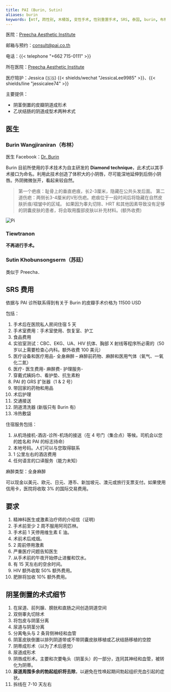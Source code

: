 ```yaml
---
title: PAI (Burin, Sutin)
aliases: burin
keywords: [mtf, 跨性别, 木桶饭, 变性手术, 性别重置手术, SRS, 泰国, burin, 布林]
---
```


医院：[Preecha Aesthetic Institute](https://pai.co.th)

邮箱与预约：<consult@pai.co.th>

电话：{{< telephone "+662 715-0111" >}}

所在医院：[Preecha Aesthetic Institute](https://goo.gl/maps/eA5mp9mTXEYcDjj67)

医疗陪护：Jessica (🇸🇬) {{< shields/wechat "JessicaLee9985" >}}、{{< shields/line "jessicalee74" >}}

主要提供：

- 阴茎倒置的皮瓣阴道成形术
- 乙状结肠的阴道成型术两种术式

## 医生

### Burin Wangjiraniran（布林）

医生 Facebook：[Dr. Burin](https://www.facebook.com/dr.Burin)

Burin 目前所使用的手术技术为自主研发的 **Diamond technique**，此术式以其手术接口为命名。利用此技术创造了体积大的小阴唇，尽可能深地延伸到后侧小阴唇。外阴微微张开，看起来较自然。
> 第一个疤痕：耻骨上的垂直疤痕，长2-3厘米，隐藏在公共头发后面。
> 第二道伤疤：两侧长3-4厘米的V形伤疤。疤痕位于一段时间后将隐藏在自然皮肤折痕/褶皱中的区域。
如果因为睾丸切除、HRT 和其他因素导致没有足够的阴囊皮肤的患者，将会取用腹部皮肤以补充材料。(额外收费)


![Pi](https://www.transgendersurgerythailand.com/images/3958_1152B3DE-0396-163D-0BE2-C7BA89904366.jpg)

### Tiewtranon

**不再进行手术。**

### Sutin Khobunsongserm（苏廷）

类似于 Preecha．

## SRS 费用

依据与 PAI 诊所联系得到有关于 Burin 的皮瓣手术价格为 11500 USD

包括：

1. 手术后在医院私人房间住宿 5 天
1. 手术室费用：手术室使用、恢复室、护工
1. 食品费用
1. 实验室测试：CBC、EKG、UA、HIV 抗体、胸部 X 射线等程序所必需的（50 岁以上需要检查心内科。额外收费 100 美元）
1. 医疗设备和医疗用品- 全身麻醉 – 麻醉前药物、麻醉和医用气体（氧气、一氧化二氮）
1. 医疗- 医生费用- 麻醉费- 护理服务-
1. 穿戴式姨妈巾、看护垫、抗生素粉
1. PAI 的 GRS 扩张器（1 & 2 号）
1. 带回家的药物和用品
1. 术后护理
1. 交通接送
1. 阴道清洗器 (新版只有 Burin 有)
1. 冷热敷袋

住宿服务包括：

1. 从机场接机-酒店-诊所-机场的接送（在 4 号门（集合点）等候。司机会以您的姓名和 PAI 的标志待命）
1. 本地号码。人们可以与您取得联系
1. 1 公里左右的酒店费用
1. 任何语言的口译服务（能力未知）

麻醉类型：全身麻醉

可以现金以美元、欧元、日元、港币、新加坡元、澳元或旅行支票支付。如果使用信用卡，医院将收取 3% 的国际交易费用。

## 要求

1. 精神科医生或激素治疗师的介绍信（证明）
1. 手术前至少 2 周不服用阿司匹林。
1. 手术前 1 天停用维生素 E 油。
1. 术前术后戒烟。
1. 2 周前停用激素
1. 严重医疗问题告知医生
1. 从手术前的午夜开始停止进餐和饮水。
1. 有 15 天左右的空余时间。
1. HIV 额外收取 50% 额外费用。
1. 肥胖将加收 10% 额外费用。

## 阴茎倒置的术式细节

1. 在尿道、前列腺、膀胱和直肠之间创造阴道空间
1. 双侧睾丸切除术
1. 将包皮与阴茎分离
1. 尿道与阴茎分离
1. 分离龟头与 2 条背侧神经和血管
1. 阴茎皮肤倒置以排列阴道带或不带阴囊皮肤移植或乙状结肠移植的空腔
1. 阴蒂成形术（以为了术后感觉）
1. 尿道成形术
1. 阴唇成形术。主要和次要龟头（阴茎头）的一部分，连同其神经和血管，被转化为阴蒂。
1. **尿道周围多余的勃起组织将去除**，以避免在性唤起期间勃起组织充血引起的症状。
1. 拆线在 7-10 天左右
